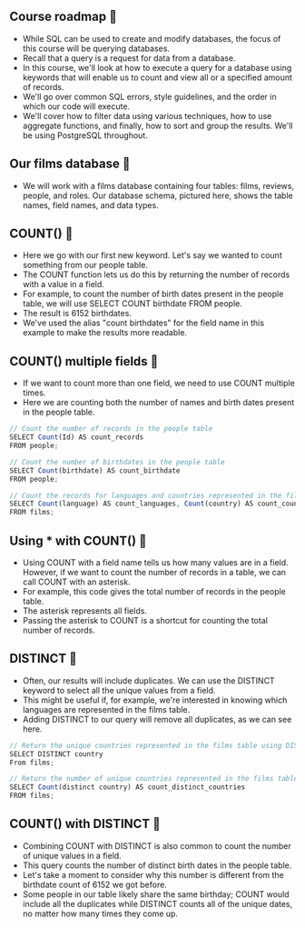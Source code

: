 ## Course roadmap :hibiscus:
- While SQL can be used to create and modify databases, the focus of this course will be querying databases.
- Recall that a query is a request for data from a database.
- In this course, we'll look at how to execute a query for a database using keywords that will enable us to count and view all or a specified amount of records.
- We'll go over common SQL errors, style guidelines, and the order in which our code will execute.
- We'll cover how to filter data using various techniques, how to use aggregate functions, and finally, how to sort and group the results. We'll be using PostgreSQL throughout.

## Our films database :octopus:
- We will work with a films database containing four tables: films, reviews, people, and roles. Our database schema, pictured here, shows the table names, field names, and data types.

## COUNT() :dolphin:
- Here we go with our first new keyword. Let's say we wanted to count something from our people table.
- The COUNT function lets us do this by returning the number of records with a value in a field.
- For example, to count the number of birth dates present in the people table, we will use SELECT COUNT birthdate FROM people.
- The result is 6152 birthdates.
- We've used the alias "count birthdates" for the field name in this example to make the results more readable.

## COUNT() multiple fields :blossom:
- If we want to count more than one field, we need to use COUNT multiple times.
- Here we are counting both the number of names and birth dates present in the people table.
```js
// Count the number of records in the people table
SELECT Count(Id) AS count_records
FROM people;
```
```js
// Count the number of birthdates in the people table
SELECT Count(birthdate) AS count_birthdate
FROM people;
```
```js
// Count the records for languages and countries represented in the films table
SELECT Count(language) AS count_languages, Count(country) AS count_countries
FROM films;
```

## Using * with COUNT() :evergreen_tree:
- Using COUNT with a field name tells us how many values are in a field. However, if we want to count the number of records in a table, we can call COUNT with an asterisk.
- For example, this code gives the total number of records in the people table.
- The asterisk represents all fields.
- Passing the asterisk to COUNT is a shortcut for counting the total number of records.

## DISTINCT :dog:
- Often, our results will include duplicates. We can use the DISTINCT keyword to select all the unique values from a field.
- This might be useful if, for example, we're interested in knowing which languages are represented in the films table.
- Adding DISTINCT to our query will remove all duplicates, as we can see here.
```js
// Return the unique countries represented in the films table using DISTINCT.
SELECT DISTINCT country
From films;
```
```js
// Return the number of unique countries represented in the films table, aliased as count_distinct_countries.
SELECT Count(distinct country) AS count_distinct_countries
FROM films;
```
## COUNT() with DISTINCT :racehorse:
- Combining COUNT with DISTINCT is also common to count the number of unique values in a field.
- This query counts the number of distinct birth dates in the people table.
- Let's take a moment to consider why this number is different from the birthdate count of 6152 we got before.
- Some people in our table likely share the same birthday; COUNT would include all the duplicates while DISTINCT counts all of the unique dates, no matter how many times they come up.
